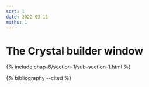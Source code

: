 ```yaml
---
sort: 1
date: 2022-03-11
maths: 1
---
```


# The Crystal builder window

{% include chap-6/section-1/sub-section-1.html %}

{% bibliography --cited %}

